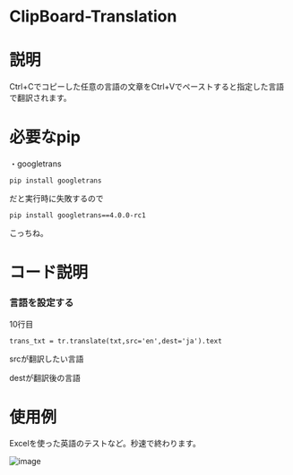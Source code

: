 # ClipBoard-Translation
# 説明
Ctrl+Cでコピーした任意の言語の文章をCtrl+Vでペーストすると指定した言語で翻訳されます。

# 必要なpip
・googletrans

`pip install googletrans`

だと実行時に失敗するので

`pip install googletrans==4.0.0-rc1`

こっちね。

# コード説明
### 言語を設定する
10行目

`trans_txt = tr.translate(txt,src='en',dest='ja').text`

srcが翻訳したい言語

destが翻訳後の言語


# 使用例
Excelを使った英語のテストなど。秒速で終わります。

![image](https://user-images.githubusercontent.com/82374688/141104059-cd6f2c45-c5d6-4096-8625-df59a204c348.png)

